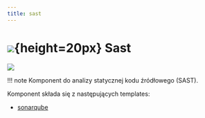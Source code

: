 ```yaml
---
title: sast
---
```


# ![](https://gitlab.com/pl.rachuna-net/infrastructure/terraform/modules/gitlab-project/-/raw/main/images/gitlab.png){height=20px} Sast

[![](https://gitlab.com/pl.rachuna-net/cicd/components/sast/-/badges/release.svg)](https://gitlab.com/pl.rachuna-net/cicd/components/sast/-/releases)

!!! note
    Komponent do analizy statycznej kodu źródłowego (SAST).

Komponent składa się z następujących templates:

* [sonarqube](sonarqube/)